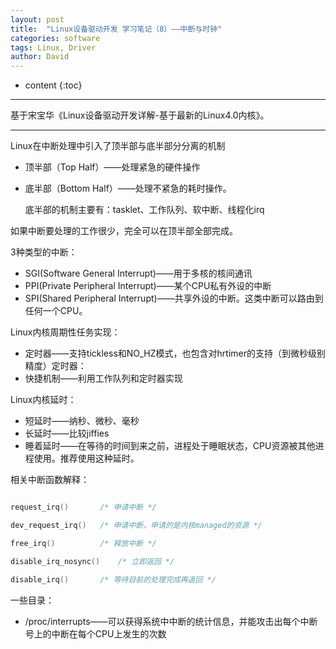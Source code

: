 ```yaml
---
layout: post
title:  "Linux设备驱动开发 学习笔记（8）——中断与时钟"
categories: software
tags: Linux, Driver
author: David
---
```


* content
{:toc}

---
基于宋宝华《Linux设备驱动开发详解-基于最新的Linux4.0内核》。

---

Linux在中断处理中引入了顶半部与底半部分分离的机制

* 顶半部（Top Half）——处理紧急的硬件操作
* 底半部（Bottom Half）——处理不紧急的耗时操作。

  底半部的机制主要有：tasklet、工作队列、软中断、线程化irq

如果中断要处理的工作很少，完全可以在顶半部全部完成。

3种类型的中断：

* SGI(Software General Interrupt)——用于多核的核间通讯
* PPI(Private Peripheral Interrupt)——某个CPU私有外设的中断
* SPI(Shared Peripheral Interrupt)——共享外设的中断。这类中断可以路由到任何一个CPU。

Linux内核周期性任务实现：

* 定时器——支持tickless和NO_HZ模式，也包含对hrtimer的支持（到微秒级别精度）定时器：
* 快捷机制——利用工作队列和定时器实现

Linux内核延时：

* 短延时——纳秒、微秒、毫秒
* 长延时——比较jiffies
* 睡着延时——在等待的时间到来之前，进程处于睡眠状态，CPU资源被其他进程使用。推荐使用这种延时。

相关中断函数解释：
```c

request_irq()		/* 申请中断 */

dev_request_irq()	/* 申请中断，申请的是内核managed的资源 */

free_irq()			/* 释放中断 */

disable_irq_nosync()	/* 立即返回 */

disable_irq()		/* 等待目前的处理完成再返回 */


```


一些目录：

* /proc/interrupts——可以获得系统中中断的统计信息，并能攻击出每个中断号上的中断在每个CPU上发生的次数

